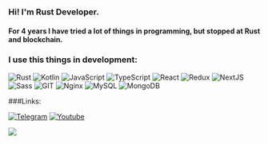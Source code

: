 ### Hi! I'm Rust Developer.

#### For 4 years I have tried a lot of things in programming, but stopped at Rust and blockchain.

### I use this things in development:

<p>
  <img alt="Rust" src="https://img.shields.io/badge/rust-%23000000.svg?&style=for-the-badge&logo=rust&logoColor=white"/>
  <img alt="Kotlin" src="https://img.shields.io/badge/kotlin-%230095D5.svg?&style=for-the-badge&logo=kotlin&logoColor=white"/>
  <img alt="JavaScript" src="https://img.shields.io/badge/-JavaScript-f0db4f?style=flat-square&logo=javascript&logoColor=white" />
  <img alt="TypeScript" src="https://img.shields.io/badge/-TypeScript-f0db4f?style=flat-square&logo=typescript&logoColor=white" />
  <img alt="React" src="https://img.shields.io/badge/-React-61dafb?style=flat-square&logo=react&logoColor=white" />
  <img alt="Redux" src="https://img.shields.io/badge/Redux-593D88?style=flat-square&logo=redux&logoColor=white" />
  <img alt="NextJS" src="https://img.shields.io/badge/-NextJS-42b983?style=flat-square&logo=nextjs&logoColor=white" />
  <img alt="Sass" src="https://img.shields.io/badge/-Sass-bf4080?style=flat-square&logo=sass&logoColor=white" />
  <img alt="GIT" src="https://img.shields.io/badge/-Git-f14e32?style=flat-square&logo=git&logoColor=white" />
  <img alt="Nginx" src="https://img.shields.io/badge/nginx%20-%23009639.svg?&style=for-the-badge&logo=nginx&logoColor=white"/>
  <img alt="MySQL" src="https://img.shields.io/badge/mysql-%2300f.svg?&style=for-the-badge&logo=mysql&logoColor=white"/>
  <img alt="MongoDB" src ="https://img.shields.io/badge/MongoDB-%234ea94b.svg?&style=for-the-badge&logo=mongodb&logoColor=white"/>
</p>

###Links:


<p>
  <a href="https://t.me/pr3s3n7" target="_blank"><img alt="Telegram" src="https://i.siteapi.org/o58BVwcNDp9OKszxFmiDTK-rfPQ=/0x0:1200x628/s.siteapi.org/4988ac128c532eb.ru/img/379wkv530kisow08w8gw0w08c08k0k" /></a>
  <a href="https://www.youtube.com/channel/UCA7XPClPO83E9pMa24mkm2Q" target="_blank"><img alt="Youtube" src="https://img.shields.io/badge/Youtube%20-%23FF0000.svg?&style=for-the-badge&logo=YouTube&logoColor=white"/>
</p>

![](https://thumbs.gfycat.com/AngelicConcreteHypsilophodon-size_restricted.gif)

